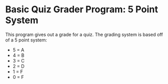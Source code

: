 <h1>Basic Quiz Grader Program: 5 Point System</h1>
<p>This program gives out a grade for a quiz. The grading system is based off of a 5 point system:</p>
<ul>
    <li>5 = A</li>
    <li>4 = B</li>
    <li>3 = C</li>
    <li>2 = D</li>
    <li>1 = F</li>
    <li>0 = F</li>
</ul>